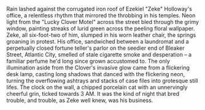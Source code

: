 Rain lashed against the corrugated iron roof of Ezekiel "Zeke" Holloway's office, a relentless rhythm that mirrored the throbbing in his temples.  Neon light from the "Lucky Clover Motel" across the street bled through the grimy window, painting streaks of lurid green across the peeling floral wallpaper.  Zeke, all six-foot-two of him, slumped in his worn leather chair, the springs groaning in protest.  His office, sandwiched between a laundromat and a perpetually closed fortune teller's parlor on the seedier end of Bleaker Street, Atlantic City, smelled of stale cigarette smoke and desperation – a familiar perfume he'd long since grown accustomed to.  The only illumination aside from the Clover's invasive glow came from a flickering desk lamp, casting long shadows that danced with the flickering neon, turning the overflowing ashtrays and stacks of case files into grotesque still lifes.  The clock on the wall, a chipped porcelain cat with an unnervingly cheerful grin, ticked towards 3 AM. It was the kind of night that bred trouble, and trouble, as Zeke well knew, was his business.
